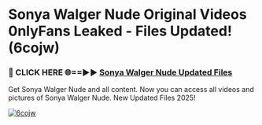 # Sonya Walger Nude Original Videos 0nlyFans Leaked - Files Updated! (6cojw)

<h3>🔴 CLICK HERE 🌐==►► <a href="https://tinyurl.com/4mcuefdz" rel="nofollow">Sonya Walger Nude Updated Files</a></h3>

Get Sonya Walger Nude and all content. Now you can access all videos and pictures of Sonya Walger Nude. New Updated Files 2025!

[![6cojw](https://i.imgur.com/StAQSOY.gif)](https://tinyurl.com/4mcuefdz)
